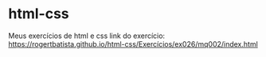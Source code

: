 # html-css
 Meus exercícios de html e css
 link do exercício: https://rogertbatista.github.io/html-css/Exercícios/ex026/mq002/index.html
